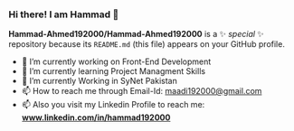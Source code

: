 ### Hi there! I am Hammad 👋

**Hammad-Ahmed192000/Hammad-Ahmed192000** is a ✨ _special_ ✨ repository because its `README.md` (this file) appears on your GitHub profile.

- 🔭 I’m currently working on Front-End Development
- 🌱 I’m currently learning Project Managment Skills
- 💬 I’m currently Working in SyNet Pakistan
- 📫 How to reach me through Email-Id: maadi192000@gmail.com
- 📫 Also you visit my Linkedin Profile to reach me: **www.linkedin.com/in/hammad192000**

